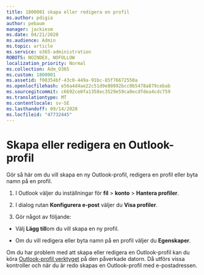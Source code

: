 ```yaml
---
title: 1800001 skapa eller redigera en profil
ms.author: pdigia
author: pebaum
manager: jackiesm
ms.date: 04/21/2020
ms.audience: Admin
ms.topic: article
ms.service: o365-administration
ROBOTS: NOINDEX, NOFOLLOW
localization_priority: Normal
ms.collection: Adm_O365
ms.custom: 1800001
ms.assetid: f08354bf-43c0-449a-91bc-85f76672550a
ms.openlocfilehash: e56a4d4ae22c51d9e80892bcc0b5478a879cebab
ms.sourcegitcommit: c6692ce0fa1358ec3529e59ca0ecdfdea4cdc759
ms.translationtype: MT
ms.contentlocale: sv-SE
ms.lasthandoff: 09/14/2020
ms.locfileid: "47732445"
---
```

# <a name="create-or-edit-an-outlook-profile"></a>Skapa eller redigera en Outlook-profil

Gör så här om du vill skapa en ny Outlook-profil, redigera en profil eller byta namn på en profil.
  
1. I Outlook väljer du inställningar för **fil** \> **konto** \> **Hantera profiler**.
    
2. I dialog rutan **Konfigurera e-post** väljer du **Visa profiler**.
    
3. Gör något av följande:
    
  - Välj **Lägg till**om du vill skapa en ny profil.
    
  - Om du vill redigera eller byta namn på en profil väljer du **Egenskaper**.
    
Om du har problem med att skapa eller redigera en Outlook-profil kan du köra [Outlook-profil verktyget](https://aka.ms/SaRA-OutlookSetupProfile) på den påverkade datorn. Då utförs vissa kontroller och när du är redo skapas en Outlook-profil med e-postadressen. 
  

